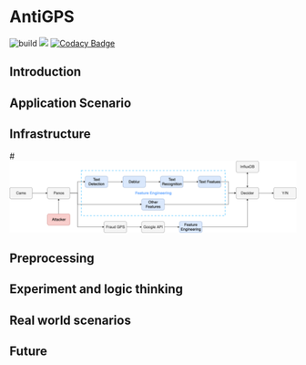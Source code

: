 # AntiGPS
![build](https://github.com/BourneXu/AntiGPS/workflows/Python%20application/badge.svg) ![](https://img.shields.io/badge/license-MIT-000000.svg) [![Codacy Badge](https://api.codacy.com/project/badge/Grade/93748e01123e4e7cbb832b142073ba25)](https://app.codacy.com/manual/BourneXu/AntiGPS?utm_source=github.com&utm_medium=referral&utm_content=BourneXu/AntiGPS&utm_campaign=Badge_Grade_Dashboard)

## Introduction

## Application Scenario

## Infrastructure
#![AntiGPS](intro/infrastructure.png)

## Preprocessing 

## Experiment and logic thinking

## Real world scenarios

## Future

